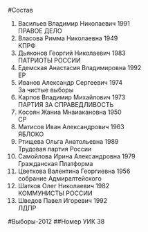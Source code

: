 #Состав
1. Васильев Владимир Николаевич 1991   
    ПРАВОЕ ДЕЛО
2. Власова Римма Николаевна 1949   
    КПРФ
3. Дьяконов Георгий Николаевич 1983   
    ПАТРИОТЫ РОССИИ
4. Едемская Анастасия Владимировна 1992   
    ЕР
5. Иванов Александр Сергеевич 1974   
    За чистые выборы
6. Карпов Владимир Михайлович 1973   
    ПАРТИЯ ЗА СПРАВЕДЛИВОСТЬ
7. Косоян Жаниа Мнаиакановна 1950   
    СР
8. Матисов Иван Александрович 1963   
    ЯБЛОКО
9. Ртищева Ольга Анатольевна 1989   
    Трудовая партия России
10. Самойлова Ирина Александровна 1979   
    Гражданская Платформа
11. Цветкова Валентина Георгиевна 1956   
    собрание Адмиралтейского
12. Шатков Олег Николаевич 1982   
    КОММУНИСТЫ РОССИИ
13. Шведов Павел Игоревич 1992   
    ЛДПР

#Выборы-2012
##Номер УИК
38